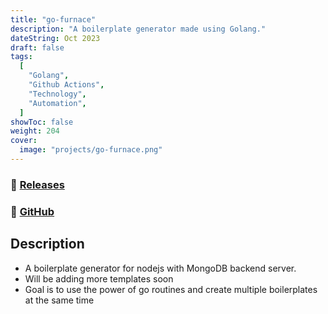 ```yaml
---
title: "go-furnace"
description: "A boilerplate generator made using Golang."
dateString: Oct 2023
draft: false
tags:
  [
    "Golang",
    "Github Actions",
    "Technology",
    "Automation",
  ]
showToc: false
weight: 204
cover:
  image: "projects/go-furnace.png"
---
```


### 🔗 [Releases](https://go-furnace.harshal.tech)

### 🔗 [GitHub](https://github.com/harshalranjhani/go-furnace/)

## Description

- A boilerplate generator for nodejs with MongoDB backend server.
- Will be adding more templates soon
- Goal is to use the power of go routines and create multiple boilerplates at the same time
